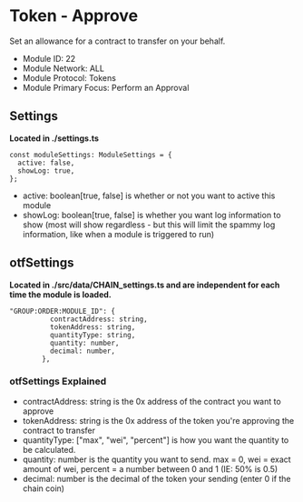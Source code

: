 # Token - Approve
Set an allowance for a contract to transfer on your behalf.

* Module ID: 22
* Module Network: ALL
* Module Protocol: Tokens
* Module Primary Focus: Perform an Approval

## Settings
**Located in ./settings.ts**
```
const moduleSettings: ModuleSettings = {
  active: false,
  showLog: true,
};
```

* active: boolean[true, false] is whether or not you want to active this module
* showLog: boolean[true, false] is whether you want log information to show (most will show regardless - but this will limit the spammy log information, like when a module is triggered to run)

## otfSettings
**Located in ./src/data/CHAIN_settings.ts and are independent for each time the module is loaded.**
```
"GROUP:ORDER:MODULE_ID": {
          contractAddress: string,
          tokenAddress: string,
          quantityType: string,
          quantity: number,
          decimal: number,
        },
```

### otfSettings Explained
* contractAddress: string is the 0x address of the contract you want to approve
* tokenAddress: string is the 0x address of the token you're approving the contract to transfer
* quantityType: ["max", "wei", "percent"] is how you want the quantity to be calculated.
* quantity: number is the quantity you want to send.  max = 0, wei = exact amount of wei, percent = a number between 0 and 1 (IE: 50% is 0.5)
* decimal: number is the decimal of the token your sending (enter 0 if the chain coin)
